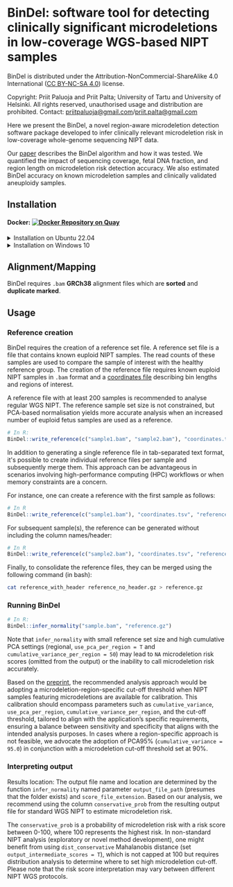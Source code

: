 # BinDel: software tool for detecting clinically significant microdeletions in low-coverage WGS-based NIPT samples
BinDel is distributed under the Attribution-NonCommercial-ShareAlike 4.0 International ([CC BY-NC-SA 4.0](https://creativecommons.org/licenses/by-nc-sa/4.0/)) license.

Copyright: Priit Paluoja and Priit Palta; University of Tartu and University of Helsinki.
All rights reserved, unauthorised usage and distribution are prohibited.
Contact: priitpaluoja@gmail.com/priit.palta@gmail.com



Here we present the BinDel, a novel region-aware microdeletion detection software package developed to infer clinically relevant microdeletion risk in low-coverage whole-genome sequencing NIPT data. 

Our [paper](https://doi.org/10.1101/2022.09.20.22280152) describes the BinDel algorithm and how it was tested. We quantified the impact of sequencing coverage, fetal DNA fraction, and region length on microdeletion risk detection accuracy. We also estimated BinDel accuracy on known microdeletion samples and clinically validated aneuploidy samples. 


## Installation
#### Docker: [![Docker Repository on Quay](https://quay.io/repository/priitpaluoja/bindel/status "Docker Repository on Quay")](https://quay.io/repository/priitpaluoja/bindel)
<details><summary>Installation on Ubuntu 22.04</summary>
<p>
 
The following is tested with [ubuntu-22.04.1-live-server-amd64](https://releases.ubuntu.com/22.04/).

#### Install R as shown in [DigitalOcean](https://www.digitalocean.com/community/tutorials/how-to-install-r-on-ubuntu-22-04). [From DigitalOcean](https://www.digitalocean.com/community/tutorials/how-to-install-r-on-ubuntu-22-04):
```bash
wget -qO- https://cloud.r-project.org/bin/linux/ubuntu/marutter_pubkey.asc | sudo gpg --dearmor -o /usr/share/keyrings/r-project.gpg
echo "deb [signed-by=/usr/share/keyrings/r-project.gpg] https://cloud.r-project.org/bin/linux/ubuntu jammy-cran40/" | sudo tee -a /etc/apt/sources.list.d/r-project.list
sudo apt update
sudo apt install --no-install-recommends r-base
```
#### Install BinDel dependencies and [devtools](https://www.r-project.org/nosvn/pandoc/devtools.html)
```bash
sudo apt -y install r-cran-devtools r-bioc-biostrings r-cran-dplyr r-bioc-genomicalignments r-bioc-genomicranges r-cran-ggplot2  r-bioc-iranges r-cran-magrittr r-cran-purrr r-cran-readr r-bioc-rsamtools r-cran-stringr  r-cran-tidyr git r-bioc-bsgenome  libcairo2-dev libxt-dev
```
#### Install BSgenome.Hsapiens.UCSC.hg38 and BinDel
```R
sudo -i R
if (!require("BiocManager", quietly = TRUE))
    install.packages("BiocManager")
BiocManager::install("BSgenome.Hsapiens.UCSC.hg38")
devtools::install_github("seqinfo/BinDel", upgrade = "never")
```
</p>
</details>


<details><summary>Installation on Windows 10</summary>
<p>

1. Install [R](https://cran.r-project.org/bin/windows/base/).
2. Install [Rtools](https://cran.r-project.org/bin/windows/Rtools/).
3. Install devtools and BinDel in R:
```R
# In R:
install.packages("devtools") 
devtools::install_github("seqinfo/BinDel")
```
</p>
</details>


## Alignment/Mapping
BinDel requires `.bam` **GRCh38** alignment files which are **sorted** and **duplicate marked**.

## Usage
### Reference creation
BinDel requires the creation of a reference set file. A reference set file is a file that contains known euploid NIPT samples. The read counts of these samples are used to compare the sample of interest with the healthy reference group. The creation of the reference file requires known euploid NIPT samples in `.bam` format and
a [coordinates file](example/locations.info.tsv) describing bin lengths and regions of interest. 

A reference file with at least 200 samples is recommended to analyse regular WGS NIPT. The reference sample set size is not constrained, but PCA-based normalisation yields more accurate analysis when an increased number of euploid fetus samples are used as a reference.

```R
# In R:
BinDel::write_reference(c("sample1.bam", "sample2.bam"), "coordinates.tsv", "reference.gz")
```

In addition to generating a single reference file in tab-separated text format, it's possible to create individual reference files per sample and subsequently merge them. This approach can be advantageous in scenarios involving high-performance computing (HPC) workflows or when memory constraints are a concern.

For instance, one can create a reference with the first sample as follows:
```R
# In R
BinDel::write_reference(c("sample1.bam"), "coordinates.tsv", "reference_with_header.gz", anonymise=F)
```
For subsequent sample(s), the reference can be generated without including the column names/header:
```R
# In R
BinDel::write_reference(c("sample2.bam"), "coordinates.tsv", "reference_no_header.gz", col_names = F, anonymise=F)
```
Finally, to consolidate the reference files, they can be merged using the following command (in bash):

```bash
cat reference_with_header reference_no_header.gz > reference.gz
```

### Running BinDel
```R
# In R:
BinDel::infer_normality("sample.bam", "reference.gz")
```
Note that `infer_normality` with small reference set size and high cumulative PCA settings (regional, `use_pca_per_region = T` and `cumulative_variance_per_region = 50`) may lead to `NA` microdeletion risk scores (omitted from the output) or the inability to call microdeletion risk accurately.

Based on the [preprint](https://www.medrxiv.org/content/10.1101/2022.09.20.22280152v2.full-text), the recommended analysis approach would be adopting a microdeletion-region-specific cut-off threshold when NIPT samples featuring microdeletions are available for calibration. This calibration should encompass parameters such as `cumulative_variance`, `use_pca_per_region`, `cumulative_variance_per_region`, and the cut-off threshold, tailored to align with the application’s specific requirements, ensuring a balance between sensitivity and specificity that aligns with the intended analysis purposes. In cases where a region-specific approach is not feasible, we advocate the adoption of PCA95% (`cumulative_variance = 95.0`) in conjunction with a microdeletion cut-off threshold set at 90%. 

### Interpreting output
Results location: The output file name and location are determined by the function `infer_normality` named parameter `output_file_path` (presumes that the folder exists) and `score_file_extension`. Based on our analysis, we recommend using the column `conservative_prob` from the resulting output file for standard WGS NIPT to estimate microdeletion risk. 

The `conservative_prob` is a probability of microdeletion risk with a risk score between 0-100, where 100 represents the highest risk. In non-standard NIPT analysis (exploratory or novel method development), one might benefit from using `dist_conservative` Mahalanobis distance (set `output_intermediate_scores = T`), which is not capped at 100 but requires distribution analysis to determine where to set high microdeletion cut-off. Please note that the risk score interpretation may vary between different NIPT WGS protocols.
